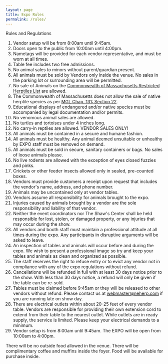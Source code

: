```yaml
---
layout: page
title: Expo Rules
permalink: /rules/
---
```


Rules and Regulations

1. Vendor setup will be from 8:00am until 9:45am.
2. Doors open to the public from 10:00am until 4:00pm.
3. Nametags will be provided for each vendor representative, and must be worn at all times.
4. Table fee includes two free admissions.
5. No animal sales to minors without parent/guardian present.
6. All animals must be sold by Vendors only inside the venue. No sales in the parking lot or surrounding area will be permitted.
7. No sale of Animals on the [Commonwealth of Massachusetts Restricted Herptiles List]({{site.data.general.restricted_list_link}}) are allowed.
8. The Commonwealth of Massachusetts does not allow the sale of native herptile species as per [MGL Chap. 131: Section 22](http://www.mass.gov/legis/laws/mgl/131-22.htm).
9. Educational displays of endangered and/or native species must be accompanied by legal documentation and/or permits.
10. No venomous animal sales are allowed.
11. No turtles and tortoises under 4 inches long. 
12. No carry-in reptiles are allowed. VENDOR SALES ONLY!
13. All animals must be contained in a secure and humane fashion.
14. All animals must be healthy. Any animal deemed unsuitable or unhealthy by EXPO staff must be removed on demand.
15. All animals must be sold in secure, sanitary containers or bags. No sales of loose animals please.
16. No live rodents are allowed with the exception of eyes closed fuzzies and pinks.
17. Crickets or other feeder insects allowed only in sealed, pre-counted boxes.
18. Vendors must provide customers a receipt upon request that includes the vendor's name, address, and phone number.
19. Animals may be uncontained only at vendor tables.
20. Vendors assume all responsibility for animals brought to the expo.
21. Injuries caused by animals brought by a vendor are the sole responsibility and liability of that vendor.
22. Neither the event coordinators nor The Shaw's Center shall be held responsible for lost, stolen, or damaged property, or any injuries that may occur during the show.
23. All vendors and booth staff must maintain a professional attitude at all times during the expo. Any participants in disruptive arguments will be asked to leave.
24. An inspection of tables and animals will occur before and during the expo. We wish to present a professional image so try and keep your tables and animals as clean and organized as possible.
25. The staff reserves the right to refuse entry or to evict any vendor not in compliance with any of the expo regulations without refund.
26. Cancellations will be refunded in full with at least 30 days notice prior to the show.  With less than 30 days notice, a refund will only be given if the table can be re-sold.
27. Tables must be claimed before 9:45am or they will be released to other vendors without refund.  Please contact us at webmaster@neherp.com if you are running late on show day.
28. There are electrical outlets within about 20-25 feet of every vendor table.  Vendors are responsible for providing their own extension cord to extend from their table to the nearest outlet.  While outlets are in ready supply, the service is limited.  Please keep your electrical demands to a minimum.
29. Vendor setup is from 8:00am until 9:45am.  The EXPO will be open from 10:00am to 4:00pm.

There will be no outside food allowed in the venue. There will be complimentary coffee and muffins inside the foyer. Food will be available for purchase inside.